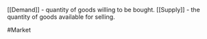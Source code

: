 [[Demand]] - quantity of goods willing to be bought.
[[Supply]] - the quantity of goods available for selling.

#Market